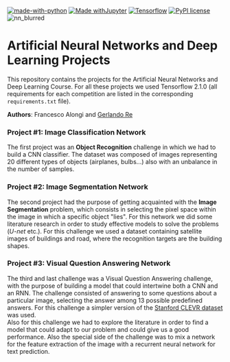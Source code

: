 [![made-with-python](https://img.shields.io/badge/Made%20with-Python-blue?logo=python)](https://www.python.org/)
[![Made withJupyter](https://img.shields.io/badge/Run%20with-Jupyter-orange?logo=Jupyter)](https://jupyter.org/try) 
[![Tensorflow ](https://img.shields.io/badge/Powered%20by-Tensorflow-yellow?logo=tensorflow)](https://www.tensorflow.org/)
[![PyPI license](https://img.shields.io/pypi/l/ansicolortags.svg)](https://pypi.python.org/pypi/ansicolortags/)
![nn_blurred](https://user-images.githubusercontent.com/19633559/109692505-e7d1ff00-7b88-11eb-9add-329883839f1d.jpg)
# Artificial Neural Networks and Deep Learning Projects

This repository contains the projects for the Artificial Neural Networks and Deep Learning Course. For all these projects we used Tensorflow 2.1.0 (all requirements for each competition are listed in the corresponding ``requirements.txt`` file). </br>

**Authors**: Francesco Alongi and [Gerlando Re](https://github.com/gerlaxrex)

### Project #1: Image Classification Network

The first project was an __Object Recognition__ challenge in which we had to build a CNN classifier. The dataset was composed of images representing 20 different types of objects (airplanes, bulbs...) also with an unbalance in the number of samples.

### Project #2: Image Segmentation Network

The second project had the purpose of getting acquainted with the __Image Segmentation__ problem, which consists in selecting the pixel space within the image in which a specific object "lies". For this network we did some literature research in order to study effective models to solve the problems (_U-net_ etc.). For this challenge we used a dataset containing satellite images of buildings and road, where the recognition targets are the building shapes.

### Project #3: Visual Question Answering Network

The third and last challenge was a Visual Question Answering challenge, with the purpose of building a model that could intertwine both a CNN and an RNN. The challenge consisted of answering to some questions about a particular image, selecting the answer among 13 possible predefined answers. For this challenge a simpler version of the [Stanford CLEVR dataset](https://cs.stanford.edu/people/jcjohns/clevr/) was used. </br>
Also for this challenge we had to explore the literature in order to find a model that could adapt to our problem and could give us a good performance. Also the special side of the challenge was to mix a network for the feature extraction of the image with a recurrent neural network for text prediction.
